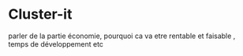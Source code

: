 # Cluster-it

parler de la partie économie, pourquoi ca va etre rentable et faisable , temps de développement etc

